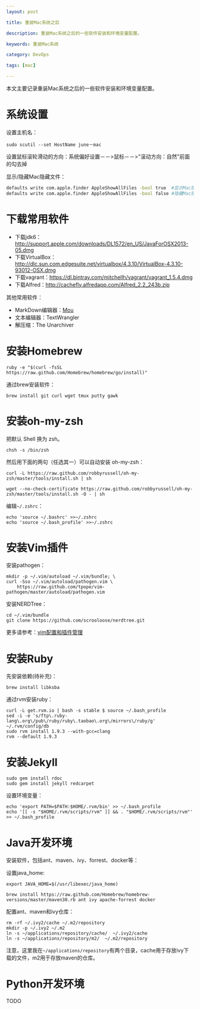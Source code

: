 ```yaml
---
layout: post

title: 重装Mac系统之后

description: 重装Mac系统之后的一些软件安装和环境变量配置。

keywords: 重装Mac系统

category: DevOps

tags: [mac]

---
```



本文主要记录重装Mac系统之后的一些软件安装和环境变量配置。


# 系统设置

设置主机名：

```
sudo scutil --set HostName june－mac
```

设置鼠标滚轮滑动的方向：系统偏好设置－－>鼠标－－>"滚动方向：自然"前面的勾去掉

显示/隐藏Mac隐藏文件：

```bash
defaults write com.apple.finder AppleShowAllFiles -bool true  #显示Mac隐藏文件的命令
defaults write com.apple.finder AppleShowAllFiles -bool false #隐藏Mac隐藏文件的命令
```

# 下载常用软件

- 下载jdk6：<http://support.apple.com/downloads/DL1572/en_US/JavaForOSX2013-05.dmg>
- 下载VirtualBox：<http://dlc.sun.com.edgesuite.net/virtualbox/4.3.10/VirtualBox-4.3.10-93012-OSX.dmg>
- 下载vagrant：<https://dl.bintray.com/mitchellh/vagrant/vagrant_1.5.4.dmg>
- 下载Alfred：<http://cachefly.alfredapp.com/Alfred_2.2_243b.zip>


其他常用软件：

- MarkDown编辑器：[Mou](http://mouapp.com/)
- 文本编辑器：TextWrangler
- 解压缩：The Unarchiver

# 安装Homebrew

```
ruby -e "$(curl -fsSL https://raw.github.com/Homebrew/homebrew/go/install)"
```

通过brew安装软件：

```
brew install git curl wget tmux putty gawk
```

# 安装oh-my-zsh

把默认 Shell 换为 zsh。

```
chsh -s /bin/zsh
```

然后用下面的两句（任选其一）可以自动安装 oh-my-zsh：

```
curl -L https://raw.github.com/robbyrussell/oh-my-zsh/master/tools/install.sh | sh
```

```
wget --no-check-certificate https://raw.github.com/robbyrussell/oh-my-zsh/master/tools/install.sh -O - | sh
```

编辑`~/.zshrc`：

```
echo 'source ~/.bashrc' >>~/.zshrc
echo 'source ~/.bash_profile' >>~/.zshrc
```

# 安装Vim插件
安装pathogen：

```
mkdir -p ~/.vim/autoload ~/.vim/bundle; \
curl -Sso ~/.vim/autoload/pathogen.vim \
    https://raw.github.com/tpope/vim-pathogen/master/autoload/pathogen.vim
```

安装NERDTree：

```
cd ~/.vim/bundle
git clone https://github.com/scrooloose/nerdtree.git
```

更多请参考：[vim配置和插件管理](/2014/01/14/vim-config-and-plugins/)

# 安装Ruby

先安装依赖(待补充)：

```
brew install libksba
```
通过rvm安装ruby：

```
curl -L get.rvm.io | bash -s stable $ source ~/.bash_profile
sed -i -e 's/ftp\.ruby-lang\.org\/pub\/ruby/ruby\.taobao\.org\/mirrors\/ruby/g' ~/.rvm/config/db
sudo rvm install 1.9.3 --with-gcc=clang
rvm --default 1.9.3
```

# 安装Jekyll

```
sudo gem install rdoc
sudo gem install jekyll redcarpet
```

设置环境变量：

```
echo 'export PATH=$PATH:$HOME/.rvm/bin' >> ~/.bash_profile
echo '[[ -s "$HOME/.rvm/scripts/rvm" ]] && . "$HOME/.rvm/scripts/rvm"' >> ~/.bash_profile
```

# Java开发环境

安装软件，包括ant、maven、ivy、forrest、docker等：

设置java_home:

```
export JAVA_HOME=$(/usr/libexec/java_home)
```

```
brew install https://raw.github.com/Homebrew/homebrew-versions/master/maven30.rb ant ivy apache-forrest docker 
```

配置ant、maven和ivy仓库：

```
rm -rf ~/.ivy2/cache ~/.m2/repository
mkdir -p ~/.ivy2 ~/.m2
ln -s ~/applications/repository/cache/  ~/.ivy2/cache
ln -s ~/applications/repository/m2/  ~/.m2/repository
```

注意，这里我在`~/applications/repository`有两个目录，cache用于存放ivy下载的文件，m2用于存放maven的仓库。

# Python开发环境
TODO